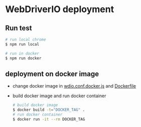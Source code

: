 # WebDriverIO deployment

## Run test

```bash
# run local chrome
$ npm run local

# run in docker
$ npm run docker
```

## deployment on docker image

- change docker image in [wdio.conf.docker.js](./wdio.conf.docker.js) and [Dockerfile](./Dockerfile)
- build docker image and run docker container

  ```bash
  # build docker image
  $ docker build -t="DOCKER_TAG" .
  # run docker container
  $ docker run -it --rm DOCKER_TAG
  ```
